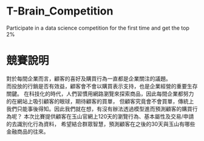 # T-Brain_Competition
Participate in a data science competition for the first time and get the top 2%

# 競賽說明

對於每間企業而言，顧客的喜好及購買行為一直都是企業關注的議題。 <br />
而投放的行銷是否有效益，顧客會不會以購買表示支持，也是企業經營的重要生存關鍵。
在科技化的時代，人們習慣用網路瀏覽來探索商品，因此每間企業都努力的在網站上吸引顧客的眼球，期待顧客的買單，
但顧客究竟會不會買單，傳統上我們只能事後得知。因此我們就在想，有沒有辦法透過模型進而預測顧客的購買行為呢？
本次比賽提供顧客在玉山官網上120天的瀏覽行為、基本屬性及交易/申請的去識別化行為資料，
希望結合群眾智慧，預測顧客在之後的30天與玉山有哪些金融商品的往來。
